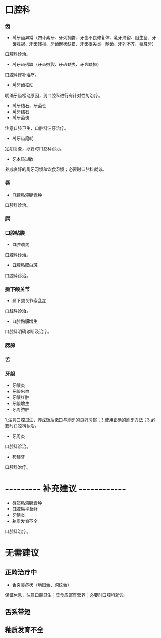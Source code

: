 # 口腔科

### 齿

+ A|牙齿异常（四环素牙、牙列拥挤、牙齿不良修复体、乳牙滞留、阻生齿、牙齿残冠、牙齿残根、牙齿楔状缺损、牙齿根尖炎、龋齿、牙列不齐、氟斑牙）

口腔科诊治。

+ A|牙齿残缺（牙齿劈裂、牙齿缺失、牙齿缺损）

口腔科修补治疗。

+ A|牙齿松动

明确牙齿松动原因，到口腔科进行有针对性的治疗。


+ A|牙结石，牙菌斑
+ A|牙结石
+ A|牙菌斑

注意口腔卫生，口腔科洁牙治疗。

+ A|牙齿磨耗

定期复查，必要时口腔科诊治。

+ 牙本质过敏

养成良好的刷牙习惯和饮食习惯；必要时口腔科就诊。

### 唇

+ 口腔粘液腺囊肿

口腔科诊治。

### 腭

### 口腔粘膜

+ 口腔溃疡

口腔科诊治。

+ 口腔粘膜白斑

口腔科诊治。

### 颞下颌关节

+ 颞下颌关节紊乱症

口腔科诊治。

+ 口腔黏膜增生

口腔科明确诊断及治疗。

### 腮腺

### 舌

### 牙龈

+ 牙龈炎
+ 牙龈出血
+ 牙龈红肿
+ 牙龈增生
+ 牙周脓肿

1.注意口腔卫生，养成饭后漱口与刷牙的良好习惯；2.使用正确的刷牙方法；3.必要时口腔科诊治。

+ 牙周炎

口腔科诊治。

+ 死髓牙

口腔科治疗。



# --------- 补充建议 ------------



+ 唇部粘液腺囊肿
+ 口腔扁平苔藓
+ 牙髓炎
+ 釉质发育不全

口腔科治疗。

# 无需建议

## 正畸治疗中

+ 舌炎类症状（地图舌、沟纹舌）

保证休息，注意口腔卫生；饮食应富有营养；必要时口腔科就诊。

##  舌系带短
## 釉质发育不全
